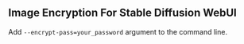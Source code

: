 ## Image Encryption For Stable Diffusion WebUI

Add `--encrypt-pass=your_password` argument to the command line.